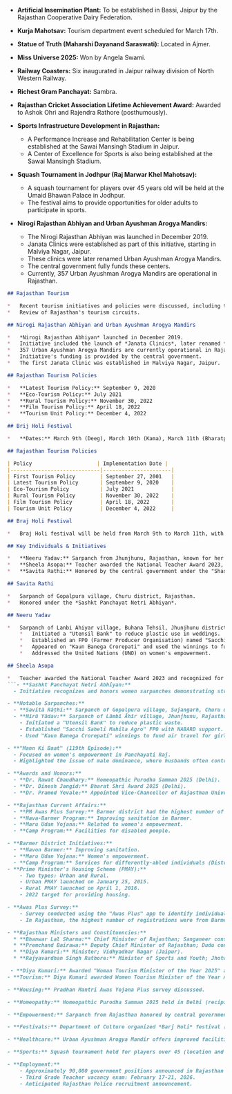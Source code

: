 *   **Artificial Insemination Plant:** To be established in Bassi, Jaipur by the Rajasthan Cooperative Dairy Federation.
*   **Kurja Mahotsav:** Tourism department event scheduled for March 17th.
*   **Statue of Truth (Maharshi Dayanand Saraswati):** Located in Ajmer.
*   **Miss Universe 2025:** Won by Angela Swami.
*   **Railway Coasters:** Six inaugurated in Jaipur railway division of North Western Railway.
*   **Richest Gram Panchayat:** Sambra.
*   **Rajasthan Cricket Association Lifetime Achievement Award:** Awarded to Ashok Ohri and Rajendra Rathore (posthumously).

*   **Sports Infrastructure Development in Rajasthan:**
    *   A Performance Increase and Rehabilitation Center is being established at the Sawai Mansingh Stadium in Jaipur.
    *   A Center of Excellence for Sports is also being established at the Sawai Mansingh Stadium.

*   **Squash Tournament in Jodhpur (Raj Marwar Khel Mahotsav):**
    *   A squash tournament for players over 45 years old will be held at the Umaid Bhawan Palace in Jodhpur.
    *   The festival aims to provide opportunities for older adults to participate in sports.

*   **Nirogi Rajasthan Abhiyan and Urban Ayushman Arogya Mandirs:**
    *   The Nirogi Rajasthan Abhiyan was launched in December 2019.
    *   Janata Clinics were established as part of this initiative, starting in Malviya Nagar, Jaipur.
    *   These clinics were later renamed Urban Ayushman Arogya Mandirs.
    *   The central government fully funds these centers.
    *   Currently, 357 Urban Ayushman Arogya Mandirs are operational in Rajasthan.
```markdown
## Rajasthan Tourism

*   Recent tourism initiatives and policies were discussed, including the upcoming three-day Brij Holi festival (March 9th-11th) in Deeg, Kama, and Bharatpur.
*   Review of Rajasthan's tourism circuits.

## Nirogi Rajasthan Abhiyan and Urban Ayushman Arogya Mandirs

*   *Nirogi Rajasthan Abhiyan* launched in December 2019.
*   Initiative included the launch of *Janata Clinics*, later renamed *Urban Ayushman Arogya Mandirs*.
*   357 Urban Ayushman Arogya Mandirs are currently operational in Rajasthan.
*   Initiative's funding is provided by the central government.
*   The first Janata Clinic was established in Malviya Nagar, Jaipur.

## Rajasthan Tourism Policies

*   **Latest Tourism Policy:** September 9, 2020
*   **Eco-Tourism Policy:** July 2021
*   **Rural Tourism Policy:** November 30, 2022
*   **Film Tourism Policy:** April 18, 2022
*   **Tourism Unit Policy:** December 4, 2022

## Brij Holi Festival

*   **Dates:** March 9th (Deeg), March 10th (Kama), March 11th (Bharatpur)

## Rajasthan Tourism Policies

| Policy                     | Implementation Date |
|-----------------------------|----------------------|
| First Tourism Policy        | September 27, 2001   |
| Latest Tourism Policy       | September 9, 2020    |
| Eco-Tourism Policy          | July 2021            |
| Rural Tourism Policy        | November 30, 2022    |
| Film Tourism Policy         | April 18, 2022       |
| Tourism Unit Policy         | December 4, 2022     |

## Braj Holi Festival

*   Braj Holi festival will be held from March 9th to March 11th, with events in Deeg (March 9th), Kama (March 10th), and Bharatpur (March 11th).

## Key Individuals & Initiatives

*   **Neeru Yadav:** Sarpanch from Jhunjhunu, Rajasthan, known for her work with the "Utensil Bank," supported by NABARD, leading to the establishment of the "Sacchi Saheli Mahila Agro" FPO. Addressed the United Nations on women's empowerment.
*   **Sheela Asopa:** Teacher awarded the National Teacher Award 2023, recognized for environmental and water conservation work.
*   **Savita Rathi:** Honored by the central government under the "Shashakt Panchayat Netri Abhiyan."

## Savita Rathi

*   Sarpanch of Gopalpura village, Churu district, Rajasthan.
*   Honored under the *Sashkt Panchayat Netri Abhiyan*.

## Neeru Yadav

*   Sarpanch of Lanbi Ahiyar village, Buhana Tehsil, Jhunjhunu district, Rajasthan (although residing in Haryana). Known as the "Hockey Sarpanch".
    *   Initiated a "Utensil Bank" to reduce plastic use in weddings.
    *   Established an FPO (Farmer Producer Organisation) named "Sacchi Saheli Mahila Agro" with NABARD's support.
    *   Appeared on "Kaun Banega Crorepati" and used the winnings to fund air travel for girls in her village who play hockey.
    *   Addressed the United Nations (UNO) on women's empowerment.

## Sheela Asopa

*   Teacher awarded the National Teacher Award 2023 and recognized for her work in environmental and water conservation.
```- **Sashkt Panchayat Netri Abhiyan:**
  - Initiative recognizes and honors women sarpanches demonstrating strong leadership across India.

- **Notable Sarpanches:**
  - **Savitā Rāṭhī:** Sarpanch of Gopalpura village, Sujangarh, Churu district, Rajasthan; Honored under Sashkt Panchayat Netri Abhiyan.
  - **Nīrū Yādav:** Sarpanch of Lāmbī Āhīr village, Jhunjhunu, Rajasthan (the "Hockey Sarpanch").
    - Initiated a "Utensil Bank" to reduce plastic waste.
    - Established "Sacchi Saheli Mahila Agro" FPO with NABARD support.
    - Used "Kaun Banega Crorepati" winnings to fund air travel for girls playing hockey.

- **"Mann Ki Baat" (119th Episode):**
  - Focused on women's empowerment in Panchayati Raj.
  - Highlighted the issue of male dominance, where husbands often control panchayats despite women holding the Sarpanch position.

- **Awards and Honors:**
  - **Dr. Rawat Chaudhary:** Homeopathic Purodha Samman 2025 (Delhi).
  - **Dr. Dinesh Jangid:** Bharat Shri Award 2025 (Delhi).
  - **Dr. Pramod Yevale:** Appointed Vice-Chancellor of Rajasthan University of Health Sciences (RUHS).

- **Rajasthan Current Affairs:**
  - **PM Awas Plus Survey:** Barmer district had the highest number of applications (24,000) in Rajasthan.
  - **Nava-Barmer Program:** Improving sanitation in Barmer.
  - **Maru Udan Yojana:** Related to women's empowerment.
  - **Camp Program:** Facilities for disabled people.

- **Barmer District Initiatives:**
  - **Navon Barmer:** Improving sanitation.
  - **Maru Udan Yojana:** Women's empowerment.
  - **Camp Program:** Services for differently-abled individuals (District Collector: Tina Dabi).
- **Prime Minister's Housing Scheme (PMAY):**
    - Two types: Urban and Rural.
    - Urban PMAY launched on January 25, 2015.
    - Rural PMAY launched on April 1, 2016.
    - 2022 target for providing housing.

- **Awas Plus Survey:**
    - Survey conducted using the "Awas Plus" app to identify individuals interested in PMAY.
    - In Rajasthan, the highest number of registrations were from Barmer district.

- **Rajasthan Ministers and Constituencies:**
  * **Bhanwar Lal Sharma:** Chief Minister of Rajasthan; Sanganeer constituency (Jaipur).
  * **Premchand Bairawa:** Deputy Chief Minister of Rajasthan; Dudu constituency (Jaipur).
  * **Diya Kumari:** Minister; Vidhyadhar Nagar (Jaipur).
  * **Rajyavardhan Singh Rathore:** Minister of Sports and Youth; Jhotwara constituency (Jaipur).

 - **Diya Kumari:** Awarded "Woman Tourism Minister of the Year 2025" at ITB Berlin. She is also a member of the National Tiger Conservation Authority (NTCA).
- **Tourism:** Diya Kumari awarded Women Tourism Minister of the Year Award 2025 at Berlin ITB, Germany.

- **Housing:** Pradhan Mantri Awas Yojana Plus survey discussed.

- **Homeopathy:** Homeopathic Purodha Samman 2025 held in Delhi (recipient details missing).

- **Empowerment:** Sarpanch from Rajasthan honored by central government under "Sashkt Panchayat Netri Abhiyan" (specific Sarpanch not named).

- **Festivals:** Department of Culture organized *Barj Holi* festival (date and details unspecified).

- **Healthcare:** Urban Ayushman Arogya Mandir offers improved facilities compared to Janta Clinics.

- **Sports:** Squash tournament held for players over 45 (location and other details missing).

- **Employment:**
    - Approximately 90,000 government positions announced in Rajasthan in 2025.
    - Third Grade Teacher vacancy exam: February 17-21, 2026.
    - Anticipated Rajasthan Police recruitment announcement.
